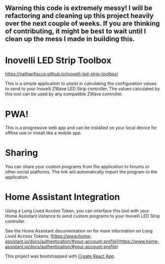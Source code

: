## Warning this code is extremely messy! I will be refactoring and cleaning up this project heavily over the next couple of weeks. If you are thinking of contributing, it might be best to wait until I clean up the mess I made in building this.

# Inovelli LED Strip Toolbox

https://nathanfiscus.github.io/inovelli-led-strip-toolbox/

This is a simple application to assist in calculating the configuration values to send to your Inovelli ZWave LED Strip controller. The values calculated by this tool can be used by any compatible ZWave controller.

# PWA!

This is a progressive web app and can be installed on your local device for offline use or install like a mobile app.

# Sharing

You can share your custom programs from the application to forums or other social platforms.  The link will automatically import the program to the application.

# Home Assistant Integration

Using a Long Lived Access Token, you can interface this tool with your Home Assistant instance to send custom programs to your Inovelli LED Strip controller.  

See the Home Assistant documentation on for more information on Long Lived Access Tokens: [https://www.home-assistant.io/docs/authentication/#your-account-profile](https://www.home-assistant.io/docs/authentication/#your-account-profile)

This project was bootstrapped with [Create React App](https://github.com/facebook/create-react-app).
